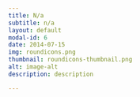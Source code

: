 ```yaml
---
title: N/a
subtitle: n/a
layout: default
modal-id: 6
date: 2014-07-15
img: roundicons.png
thumbnail: roundicons-thumbnail.png
alt: image-alt
description: description

---
```


